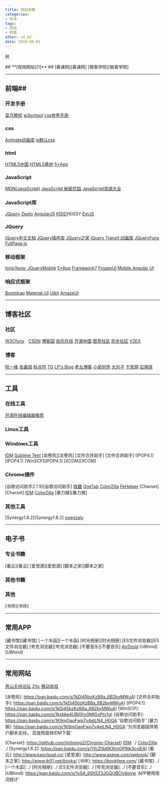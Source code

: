 ```yaml
---
title: 网站收藏
categories:
- 杂读
tags:
- 网站
- 转载
other: zd_02
date: 2018-08-01
---
```


<span class="reprint">转</span>
<div class="web_site"></div>
## **[视频网站][1]** ##
[慕课网][慕课网]  [极客学院][极客学院]

---
## **前端**##
### **开发手册** ###
[菜鸟教程][菜鸟教程]  [w3school][w3school]  [css参考手册][css参考手册]

### **css** ###
[Animate动画库][Animate动画库]  [ie默认css][ie默认css]
### **html** ###
[HTML5中国][HTML5中国]  [HTML5基地][HTML5基地]  [5+App][5+App]

### **JavaScript** ###
[MDN(JavaScript)][MDN(JavaScript)]  [JavaScript 秘密花园][JavaScript 秘密花园]  [JavaScript资源大全][JavaScript资源大全]

### **JavaScript库** ###
[JQuery][JQuery]  [Zepto][Zepto]  [AngularJS][AngularJS]  [KISSY][]KISSY  [ExtJS][ExtJS]

### **JQuery** ###
[jQuery中文文档][jQuery中文文档]  [JQuery插件库][JQuery插件库]  [JQuery之家][JQuery之家]  [jQuery Transit 动画库][jQuery Transit 动画库]  [JQueryFuns][JQueryFuns]  [FullPage.js][FullPage.js]

### **移动框架** ####
[Ionic]][Ionic]  [JQueryMobile][JQueryMobile]  [5+App][5+App2]  [Framework7][Framework7]  [FrozenUI][FrozenUI]  [Mobile Angular UI][Mobile Angular UI]

### **响应式框架** ###
[Bootstrap][Bootstrap]  [Material-UI][Material-UI] [UIkit][UIkit]  [AmazeUI][AmazeUI]


- - - 
## **博客社区** ##
### **社区** ###
[W3Cfuns][W3Cfuns]　[CSDN][CSDN]  [博客园][博客园]  [伯乐在线][伯乐在线]  [开源中国][开源中国]  [图灵社区][图灵社区]  [异步社区][异步社区]  [V2EX][V2EX]


### **博客** ###
[阮一峰][阮一峰]  [张鑫旭][张鑫旭]  [标点符][标点符]  [TG][TG]  [LP's Blog][LP's Blog]  [老左博客][老左博客]  [小吴同学][小吴同学]  [大刘子][大刘子]  [千思网][千思网]  [应用侠][应用侠]

- - - 
## **工具** ##
### **在线工具** ###
[开源在线编辑器推荐][开源在线编辑器推荐]

### **Linux工具** ###

### **Windows工具** ###
[IDM][IDM]  [Sublime Text][Sublime Text]  [龙卷风][龙卷风]  [文件合并助手] [文件合并助手]  [IPOP4.1][IPOP4.1]  [WinSCP][IPOP4.1] [XCOM][XCOM]

### **Chrome插件** ###
[谷歌访问助手2.1.9][谷歌访问助手]  [收趣][收趣]  [OneTab][OneTab]  [ColorZilla][ColorZilla]  [FeHelper][FeHelper]  [Charset][Charset]  [IDM][IDM]  [ColorZilla][ColorZilla]  [暴力猴][暴力猴]

### **其他工具** ###
[Synergy1.8.2][Synergy1.8.2]  [openzaly][openzaly]

- - - 
## **电子书** ##
### **专业书籍** ###
[看云][看云]  [爱思源][爱思源]  [脚本之家][脚本之家]

### **其他书籍** ###

### **其他** ###
[书伴][书伴]

- - - 
## **常用APP** ##
[藏书馆][藏书馆]  [一个木函][一个木函]  [时光相册][时光相册]  [ES文件浏览器][ES文件浏览器]  [夸克浏览器][夸克浏览器]  [不要音乐][不要音乐]  [AirDroid][AirDroid] [UBhind][UBhind]

- - -
## **常用网站** ##
[恩山无线论坛][恩山无线论坛] [21ic][21ic]	[移动叔叔][移动叔叔]

[1]: http://ghmagical.com/search/navigation
[慕课网]: https://www.imooc.com/  '慕课网'
[极客学院]: http://www.jikexueyuan.com/
[菜鸟教程]: http://www.runoob.com/
[w3school]: http://www.w3school.com.cn/
[css参考手册]: http://css.doyoe.com/
[Animate动画库]: https://daneden.github.io/animate.css/
[ie默认css]: http://www.iecss.com/
[HTML5中国]: http://www.html5cn.org/
[HTML5基地]: http://html5.360.cn/
[5+App]: http://ask.dcloud.net.cn/explore/
[MDN(JavaScript)]: https://developer.mozilla.org/zh-CN/docs/Web/JavaScript/
[JavaScript 秘密花园]: http://bonsaiden.github.io/JavaScript-Garden/zh/
[JavaScript资源大全]: https://github.com/jobbole/awesome-javascript-cn/
[JQuery]: http://jquery.com/
[Zepto]: http://www.css88.com/doc/zeptojs_api/#ajax/
[AngularJS]: https://angularjs.org/
[KISSY]: http://docs.kissyui.com/
[ExtJS]: http://extjs.org.cn/
[jQuery中文文档]: http://www.jquery123.com/
[JQuery插件库]: http://www.jq22.com/
[JQuery之家]: http://www.htmleaf.com/
[jQuery Transit 动画库]: http://www.htmleaf.com/jQuery/Layout-Interface/201501281289.html
[JQueryFuns]: http://www.jqueryfuns.com/
[FullPage.js]: http://www.dowebok.com/77.html
[Ionic]: http://www.ionic.wang/
[JQueryMobile]: http://jquerymobile.com/
[5+App2]: http://www.dcloud.io/docs/api/index.shtml
[Framework7]: http://framework7.io/
[FrozenUI]: http://frozenui.github.io/
[Mobile Angular UI]: http://mobileangularui.com/

[Bootstrap]: http://www.bootcss.com/
[Material-UI]: http://www.material-ui.com/#/
[UIkit]: http://getuikit.com/
[AmazeUI]: http://amazeui.org/


[W3Cfuns]: http://www.w3cfuns.com/
[CSDN]: http://blog.csdn.net/web/index.html
[博客园]: http://www.cnblogs.com/
[伯乐在线]: http://web.jobbole.com/
[开源中国]: http://www.oschina.net/
[图灵社区]: http://www.ituring.com.cn/
[异步社区]: https://www.epubit.com/

[阮一峰]: http://www.ruanyifeng.com/home.html
[张鑫旭]: http://www.zhangxinxu.com/
[标点符]: https://www.biaodianfu.com/
[TG]: http://ghmagical.com/

[开源在线编辑器推荐]: https://www.biaodianfu.com/editor.html

[IDM]: http://www.internetdownloadmanager.com/
[Sublime Text]: /
[龙卷风]: https://pan.baidu.com/s/1kDi45bzKzB8a_6B2bvMWuA)
[文件合并助手]: https://pan.baidu.com/s/1kDi45bzKzB8a_6B2bvMWuA)
[IPOP4.1]: https://pan.baidu.com/s/1kDi45bzKzB8a_6B2bvMWuA)
[WinSCP]: https://pan.baidu.com/s/1kxbke4UBj0hy0MIGxPtv1g)
[谷歌访问助手]: https://pan.baidu.com/s/1K9mOaoFwp7v4elLN4_H0GA  '谷歌访问助手'
[暴力猴]: https://pan.baidu.com/s/1K9mOaoFwp7v4elLN4_H0GA '为浏览器提供用户脚本支持。 百度网盘转IDM下载'

[收趣]: http://shouqu.me/how.html
[OneTab]: ./
[ColorZilla]: ./
[FeHelper]: https://www.baidufe.com/fehelper
[Charset]: https://github.com/jinliming2/Chrome-Charset)
[IDM]: ./
[ColorZilla]: ./
[Synergy1.8.2]: https://pan.baidu.com/s/1YcZItb6KXlmOP8tk3cslEA)
[看云]: http://www.kancloud.cn/
[爱思源]: http://www.aseoe.com/webook/
[脚本之家]: http://www.jb51.net/books/
[书伴]: https://bookfere.com/
[藏书馆]: ./
[一个木函]: ./
[时光相册]: ./
[ES文件浏览器]: ./
[夸克浏览器]: ./
[不要音乐]: ./
[UBhind]: https://pan.baidu.com/s/1vSA_6Sh5Z3JGQUBClv6qyw	'APP使用情况统计'

[恩山无线论坛]: http://www.right.com.cn/forum/forum.php  'flipped205,F'
[LP's Blog]: https://pengloo53.bitcron.com/
[openzaly]: https://github.com/akaxincom/openzaly  '私有的聊天服务器，即自己搭建类似 QQ 的聊天服务'
[AirDroid]: https://www.airdroid.com/zh-cn/index.html '远程管控'

[老左博客]: http://www.laozuo.org/myvps
[小吴同学]: http://wuzuozhi.com/
[大刘子]: https://daliuzi.cn/
[21ic]: http://www.21ic.com/  'fanxingyiye'
[移动叔叔]: http://www.ydss.cn/
[V2EX]: https://www.v2ex.com/
[千思网]: https://www.qiansw.com/
[应用侠]: https://www.appgao.com/